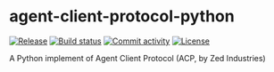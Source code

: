 # agent-client-protocol-python

[![Release](https://img.shields.io/github/v/release/psiace/agent-client-protocol-python)](https://img.shields.io/github/v/release/psiace/agent-client-protocol-python)
[![Build status](https://img.shields.io/github/actions/workflow/status/psiace/agent-client-protocol-python/main.yml?branch=main)](https://github.com/psiace/agent-client-protocol-python/actions/workflows/main.yml?query=branch%3Amain)
[![Commit activity](https://img.shields.io/github/commit-activity/m/psiace/agent-client-protocol-python)](https://img.shields.io/github/commit-activity/m/psiace/agent-client-protocol-python)
[![License](https://img.shields.io/github/license/psiace/agent-client-protocol-python)](https://img.shields.io/github/license/psiace/agent-client-protocol-python)

A Python implement of Agent Client Protocol (ACP, by Zed Industries)
